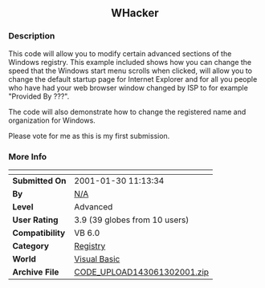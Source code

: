 ﻿<div align="center">

## WHacker


</div>

### Description

This code will allow you to modify certain advanced sections of the Windows registry. This example included shows how you can change the speed that the Windows start menu scrolls when clicked, will allow you to change the default startup page for Internet Explorer and for all you people who have had your web browser window changed by ISP to for example "Provided By ???".

The code will also demonstrate how to change the registered name and organization for Windows.

Please vote for me as this is my first submission.
 
### More Info
 


<span>             |<span>
---                |---
**Submitted On**   |2001-01-30 11:13:34
**By**             |[N/A](https://github.com/Planet-Source-Code/PSCIndex/blob/master/ByAuthor/empty.md)
**Level**          |Advanced
**User Rating**    |3.9 (39 globes from 10 users)
**Compatibility**  |VB 6\.0
**Category**       |[Registry](https://github.com/Planet-Source-Code/PSCIndex/blob/master/ByCategory/registry__1-36.md)
**World**          |[Visual Basic](https://github.com/Planet-Source-Code/PSCIndex/blob/master/ByWorld/visual-basic.md)
**Archive File**   |[CODE\_UPLOAD143061302001\.zip](https://github.com/Planet-Source-Code/whacker__1-14820/archive/master.zip)








